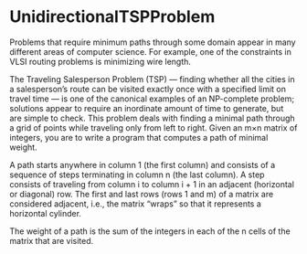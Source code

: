 # UnidirectionalTSPProblem
Problems that require minimum paths through some domain appear in many different areas of computer science. For example, one of the constraints in VLSI routing problems is minimizing wire length. 

The Traveling Salesperson Problem (TSP) — finding whether all the cities in a salesperson’s route can be visited exactly once with a specified limit on travel time — is one of the canonical examples of an NP-complete problem; solutions appear to require an inordinate amount of time to generate, but are simple to check. This problem deals with finding a minimal path through a grid of points while traveling only from left to right. Given an m×n matrix of integers, you are to write a program that computes a path of minimal weight. 

A path starts anywhere in column 1 (the first column) and consists of a sequence of steps terminating in column n (the last column). A step consists of traveling from column i to column i + 1 in an adjacent (horizontal or diagonal) row. The first and last rows (rows 1 and m) of a matrix are considered adjacent, i.e., the matrix “wraps” so that it represents a horizontal cylinder. 

The weight of a path is the sum of the integers in each of the n cells of the matrix that are visited.

